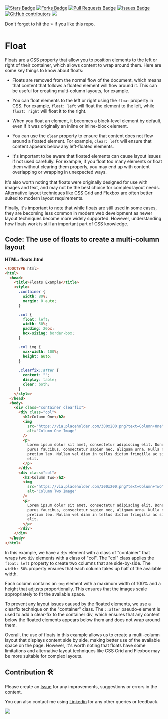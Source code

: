 <a href="https://github.com/drshahizan/learn-php/stargazers"><img src="https://img.shields.io/github/stars/drshahizan/learn-php" alt="Stars Badge"/></a>
<a href="https://github.com/drshahizan/learn-php/network/members"><img src="https://img.shields.io/github/forks/drshahizan/learn-php" alt="Forks Badge"/></a>
<a href="https://github.com/drshahizan/learn-php/pulls"><img src="https://img.shields.io/github/issues-pr/drshahizan/learn-php" alt="Pull Requests Badge"/></a>
<a href="https://github.com/drshahizan/learn-php/issues"><img src="https://img.shields.io/github/issues/drshahizan/learn-php" alt="Issues Badge"/></a>
<a href="https://github.com/drshahizan/learn-php/graphs/contributors"><img alt="GitHub contributors" src="https://img.shields.io/github/contributors/drshahizan/learn-php?color=2b9348"></a>
![](https://visitor-badge.glitch.me/badge?page_id=drshahizan/learn-php)

Don't forget to hit the :star: if you like this repo.

# Float
Floats are a CSS property that allow you to position elements to the left or right of their container, which allows content to wrap around them. Here are some key things to know about floats:

- Floats are removed from the normal flow of the document, which means that content that follows a floated element will flow around it. This can be useful for creating multi-column layouts, for example.

- You can float elements to the left or right using the `float` property in CSS. For example, `float: left` will float the element to the left, while `float: right` will float it to the right.

- When you float an element, it becomes a block-level element by default, even if it was originally an inline or inline-block element.

- You can use the `clear` property to ensure that content does not flow around a floated element. For example, `clear: left` will ensure that content appears below any left-floated elements.

- It's important to be aware that floated elements can cause layout issues if not used carefully. For example, if you float too many elements or float them without clearing them properly, you may end up with content overlapping or wrapping in unexpected ways.

It's also worth noting that floats were originally designed for use with images and text, and may not be the best choice for complex layout needs. Alternative layout techniques like CSS Grid and Flexbox are often better suited to modern layout requirements.

Finally, it's important to note that while floats are still used in some cases, they are becoming less common in modern web development as newer layout techniques become more widely supported. However, understanding how floats work is still an important part of CSS knowledge.

## Code: The use of floats to create a multi-column layout

**HTML: floats.html**

```html
<!DOCTYPE html>
<html>
  <head>
    <title>Floats Example</title>
    <style>
      .container {
        width: 80%;
        margin: 0 auto;
      }

      .col {
        float: left;
        width: 50%;
        padding: 20px;
        box-sizing: border-box;
      }

      .col img {
        max-width: 100%;
        height: auto;
      }

      .clearfix::after {
        content: "";
        display: table;
        clear: both;
      }
    </style>
  </head>
  <body>
    <div class="container clearfix">
      <div class="col">
        <h2>Column One</h2>
        <img
          src="https://via.placeholder.com/300x200.png?text=Column+One"
          alt="Column One Image"
        />
        <p>
          Lorem ipsum dolor sit amet, consectetur adipiscing elit. Donec vitae
          purus faucibus, consectetur sapien nec, aliquam urna. Nulla nec
          pretium leo. Nullam vel diam in tellus dictum fringilla ac sit amet
          elit.
        </p>
      </div>
      <div class="col">
        <h2>Column Two</h2>
        <img
          src="https://via.placeholder.com/300x200.png?text=Column+Two"
          alt="Column Two Image"
        />
        <p>
          Lorem ipsum dolor sit amet, consectetur adipiscing elit. Donec vitae
          purus faucibus, consectetur sapien nec, aliquam urna. Nulla nec
          pretium leo. Nullam vel diam in tellus dictum fringilla ac sit amet
          elit.
        </p>
      </div>
    </div>
  </body>
</html>

```

In this example, we have a `div` element with a class of "container" that wraps two `div` elements with a class of "col". The "col" class applies the `float: left` property to create two columns that are side-by-side. The `width: 50%` property ensures that each column takes up half of the available width.

Each column contains an `img` element with a maximum width of 100% and a height that adjusts proportionally. This ensures that the images scale appropriately to fit the available space.

To prevent any layout issues caused by the floated elements, we use a clearfix technique on the "container" class. The `::after` pseudo-element is used to add a clear-fix to the container div, which ensures that any content below the floated elements appears below them and does not wrap around them.

Overall, the use of floats in this example allows us to create a multi-column layout that displays content side by side, making better use of the available space on the page. However, it's worth noting that floats have some limitations and alternative layout techniques like CSS Grid and Flexbox may be more suitable for complex layouts.

## Contribution 🛠️
Please create an [Issue](https://github.com/drshahizan/learn-php/issues) for any improvements, suggestions or errors in the content.

You can also contact me using [Linkedin](https://www.linkedin.com/in/drshahizan/) for any other queries or feedback.

![](https://visitor-badge.glitch.me/badge?page_id=drshahizan)


